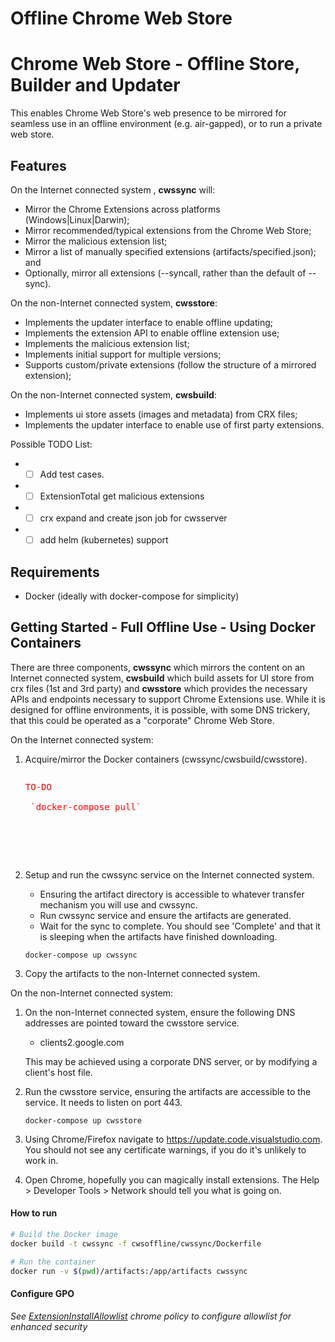 # Offline Chrome Web Store


# Chrome Web Store - Offline Store, Builder and Updater 


This enables Chrome Web Store's web presence to be mirrored for seamless use in an offline environment (e.g. air-gapped), or to run a private web store.

## Features

On the Internet connected system , **cwssync** will:
* Mirror the Chrome Extensions across platforms (Windows|Linux|Darwin);
* Mirror recommended/typical extensions from the Chrome Web Store;
* Mirror the malicious extension list; 
* Mirror a list of manually specified extensions (artifacts/specified.json); and
* Optionally, mirror all extensions (--syncall, rather than the default of --sync).

On the non-Internet connected system, **cwsstore**:
* Implements the updater interface to enable offline updating;
* Implements the extension API to enable offline extension use;
* Implements the malicious extension list; 
* Implements initial support for multiple versions;
* Supports custom/private extensions (follow the structure of a mirrored extension);

On the non-Internet connected system, **cwsbuild**:
* Implements ui store assets (images and metadata) from CRX files;
* Implements the updater interface to enable use of first party extensions.

Possible TODO List:
* - [ ] Add test cases.
* - [ ] ExtensionTotal get malicious extensions
* - [ ] crx expand and create json job for cwsserver
* - [ ] add helm (kubernetes) support

## Requirements
* Docker (ideally with docker-compose for simplicity)

## Getting Started - Full Offline Use - Using Docker Containers

There are three components, **cwssync** which mirrors the content on an Internet connected system, **cwsbuild** which build assets for UI store from crx files (1st and 3rd party) and **cwsstore** which provides the necessary APIs and endpoints necessary to support Chrome Extensions use. While it is designed for offline environments, it is possible, with some DNS trickery, that this could be operated as a "corporate" Chrome Web Store.

On the Internet connected system:

1. Acquire/mirror the Docker containers (cwssync/cwsbuild/cwsstore). 

    <pre><p style="color:Red;">TO-DO

    `docker-compose pull`

    </p>
    </pre>

2. Setup and run the cwssync service on the Internet connected system.
    * Ensuring the artifact directory is accessible to whatever transfer mechanism you will use and cwssync.
    * Run cwssync service and ensure the artifacts are generated.
    * Wait for the sync to complete. You should see 'Complete' and that it is sleeping when the artifacts have finished downloading.

    `docker-compose up cwssync`

3. Copy the artifacts to the non-Internet connected system.

On the non-Internet connected system:

1. On the non-Internet connected system, ensure the following DNS addresses are pointed toward the cwsstore service.
    * clients2.google.com        

    This may be achieved using a corporate DNS server, or by modifying a client's host file.

2. Run the cwsstore service, ensuring the artifacts are accessible to the service. It needs to listen on port 443.

    `docker-compose up cwsstore`

3. Using Chrome/Firefox navigate to https://update.code.visualstudio.com. You should not see any certificate warnings, if you do it's unlikely to work in.

4. Open Chrome, hopefully you can magically install extensions. The Help > Developer Tools > Network should tell you what is going on.


#### How to run
```bash
# Build the Docker image
docker build -t cwssync -f cwsoffline/cwssync/Dockerfile

# Run the container
docker run -v $(pwd)/artifacts:/app/artifacts cwssync
```

#### Configure GPO
*See [ExtensionInstallAllowlist](https://chromeenterprise.google/policies/?policy=ExtensionInstallAllowlist) chrome policy to configure allowlist for enhanced security*